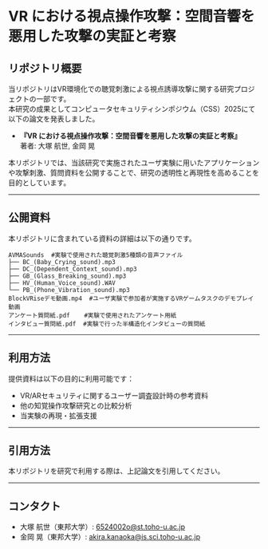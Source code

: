 # VR における視点操作攻撃：空間音響を悪用した攻撃の実証と考察

## リポジトリ概要
当リポジトリはVR環境化での聴覚刺激による視点誘導攻撃に関する研究プロジェクトの一部です。  
本研究の成果としてコンピュータセキュリティシンポジウム（CSS）2025にて以下の論文を発表しました。

- **『VR における視点操作攻撃：空間音響を悪用した攻撃の実証と考察』**  
  著者: 大塚 航世, 金岡 晃

本リポジトリでは、当該研究で実施されたユーザ実験に用いたアプリケーションや攻撃刺激、質問資料を公開することで、研究の透明性と再現性を高めることを目的としています。

---

## 公開資料
本リポジトリに含まれている資料の詳細は以下の通りです。


    AVMASounds  #実験で使用された聴覚刺激5種類の音声ファイル
    ├── BC_(Baby_Crying_sound).mp3
    ├── DC_(Dependent_Context_sound).mp3
    ├── GB_(Glass_Breaking_sound).mp3
    ├── HV_(Human_Voice_sound).WAV
    └── PB_(Phone_Vibration_sound).mp3
    BlockVRiseデモ動画.mp4  #ユーザ実験で参加者が実施するVRゲームタスクのデモプレイ動画
    アンケート質問紙.pdf    #実験で使用されたアンケート用紙
    インタビュー質問紙.pdf  #実験で行った半構造化インタビューの質問紙


---

## 利用方法
提供資料は以下の目的に利用可能です：

- VR/ARセキュリティに関するユーザー調査設計時の参考資料
- 他の知覚操作攻撃研究との比較分析
- 当実験の再現・拡張支援

---

## 引用方法
本リポジトリを研究で利用する際は、上記論文を引用してください。

---

## コンタクト
- 大塚 航世（東邦大学）: 6524002o@st.toho-u.ac.jp  
- 金岡 晃（東邦大学）: akira.kanaoka@is.sci.toho-u.ac.jp  


